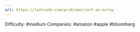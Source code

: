```yaml
---
url: https://leetcode.com/problems/sort-an-array
---
```


Difficulty: #medium
Companies: #amazon #apple #bloomberg